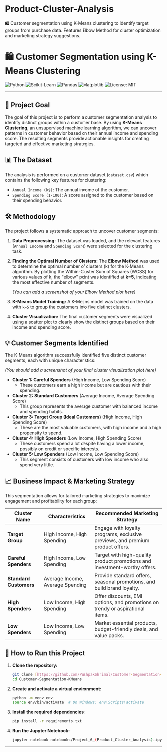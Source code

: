 # Product-Cluster-Analysis
🛍️ Customer segmentation using K-Means clustering to identify target groups from purchase data. Features Elbow Method for cluster optimization and marketing strategy suggestions.


# 🛍️ Customer Segmentation using K-Means Clustering

![Python](https://img.shields.io/badge/Python-3.9%2B-blue.svg?logo=python&logoColor=white)
![Scikit-Learn](https://img.shields.io/badge/Scikit--Learn-1.0%2B-orange?logo=scikit-learn)
![Pandas](https://img.shields.io/badge/Pandas-1.3%2B-150458?logo=pandas)
![Matplotlib](https://img.shields.io/badge/Matplotlib-3.5%2B-blue?logo=matplotlib)
![License: MIT](https://img.shields.io/badge/License-MIT-yellow.svg)

---

## 🎯 Project Goal

The goal of this project is to perform a customer segmentation analysis to identify distinct groups within a customer base. By using **K-Means Clustering**, an unsupervised machine learning algorithm, we can uncover patterns in customer behavior based on their annual income and spending score. The resulting segments provide actionable insights for creating targeted and effective marketing strategies.

## 📊 The Dataset

The analysis is performed on a customer dataset (`dataset.csv`) which contains the following key features for clustering:
-   `Annual Income (k$)`: The annual income of the customer.
-   `Spending Score (1-100)`: A score assigned to the customer based on their spending behavior.

## 🛠️ Methodology

The project follows a systematic approach to uncover customer segments:

1.  **Data Preprocessing:** The dataset was loaded, and the relevant features (`Annual Income` and `Spending Score`) were selected for the clustering task.
2.  **Finding the Optimal Number of Clusters:** The **Elbow Method** was used to determine the optimal number of clusters (k) for the K-Means algorithm. By plotting the Within-Cluster Sum of Squares (WCSS) for various values of k, the "elbow" point was identified at **k=5**, indicating the most effective number of segments.

    *(You can add a screenshot of your Elbow Method plot here)*

3.  **K-Means Model Training:** A K-Means model was trained on the data with `k=5` to group the customers into five distinct clusters.
4.  **Cluster Visualization:** The final customer segments were visualized using a scatter plot to clearly show the distinct groups based on their income and spending score.

## 💡 Customer Segments Identified

The K-Means algorithm successfully identified five distinct customer segments, each with unique characteristics:

*(You should add a screenshot of your final cluster visualization plot here)*

-   **Cluster 1: Careful Spenders** (High Income, Low Spending Score)
    -   These customers earn a high income but are cautious with their spending.
-   **Cluster 2: Standard Customers** (Average Income, Average Spending Score)
    -   This group represents the average customer with balanced income and spending habits.
-   **Cluster 3: Target Group (Ideal Customers)** (High Income, High Spending Score)
    -   These are the most valuable customers, with high income and a high propensity to spend.
-   **Cluster 4: High Spenders** (Low Income, High Spending Score)
    -   These customers spend a lot despite having a lower income, possibly on credit or specific interests.
-   **Cluster 5: Low Spenders** (Low Income, Low Spending Score)
    -   This segment consists of customers with low income who also spend very little.

## 📈 Business Impact & Marketing Strategy

This segmentation allows for tailored marketing strategies to maximize engagement and profitability for each group:

| Cluster Name         | Characteristics                    | Recommended Marketing Strategy                                           |
| -------------------- | ---------------------------------- | ------------------------------------------------------------------------ |
| **Target Group** | High Income, High Spending         | Engage with loyalty programs, exclusive previews, and premium product offers. |
| **Careful Spenders** | High Income, Low Spending          | Target with high-quality product promotions and investment-worthy offers.      |
| **Standard Customers**| Average Income, Average Spending   | Provide standard offers, seasonal promotions, and build brand loyalty.     |
| **High Spenders** | Low Income, High Spending          | Offer discounts, EMI options, and promotions on trendy or aspirational items. |
| **Low Spenders** | Low Income, Low Spending           | Market essential products, budget-friendly deals, and value packs.       |

## 🚀 How to Run this Project

1.  **Clone the repository:**
    ```bash
    git clone [https://github.com/PushpakShrimal/Customer-Segmentation-KMeans.git](https://github.com/PushpakShrimal/Customer-Segmentation-KMeans.git)
    cd Customer-Segmentation-KMeans
    ```
2.  **Create and activate a virtual environment:**
    ```bash
    python -m venv env
    source env/bin/activate  # On Windows: env\Scripts\activate
    ```
3.  **Install the required dependencies:**
    ```bash
    pip install -r requirements.txt
    ```
4.  **Run the Jupyter Notebook:**
    ```bash
    jupyter notebook notebooks/Project_6_(Product_Cluster_Analysis).ipynb
    ```

---
